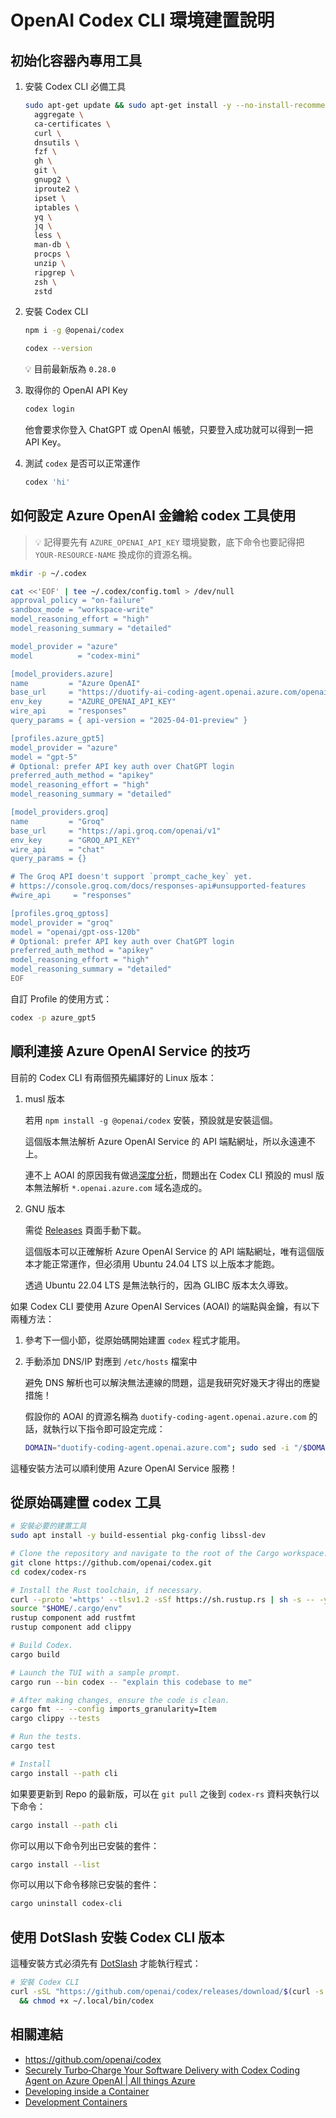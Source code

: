 # OpenAI Codex CLI 環境建置說明

## 初始化容器內專用工具

1. 安裝 Codex CLI 必備工具

   ```sh
   sudo apt-get update && sudo apt-get install -y --no-install-recommends \
     aggregate \
     ca-certificates \
     curl \
     dnsutils \
     fzf \
     gh \
     git \
     gnupg2 \
     iproute2 \
     ipset \
     iptables \
     yq \
     jq \
     less \
     man-db \
     procps \
     unzip \
     ripgrep \
     zsh \
     zstd
   ```

2. 安裝 Codex CLI

   ```sh
   npm i -g @openai/codex

   codex --version
   ```

   💡 目前最新版為 `0.28.0`

3. 取得你的 OpenAI API Key

   ```sh
   codex login
   ```

   他會要求你登入 ChatGPT 或 OpenAI 帳號，只要登入成功就可以得到一把 API Key。

4. 測試 `codex` 是否可以正常運作

   ```sh
   codex 'hi'
   ```

## 如何設定 Azure OpenAI 金鑰給 codex 工具使用

> 💡 記得要先有 `AZURE_OPENAI_API_KEY` 環境變數，底下命令也要記得把 `YOUR-RESOURCE-NAME` 換成你的資源名稱。

```sh
mkdir -p ~/.codex

cat <<'EOF' | tee ~/.codex/config.toml > /dev/null
approval_policy = "on-failure"
sandbox_mode = "workspace-write"
model_reasoning_effort = "high"
model_reasoning_summary = "detailed"

model_provider = "azure"
model          = "codex-mini"

[model_providers.azure]
name         = "Azure OpenAI"
base_url     = "https://duotify-ai-coding-agent.openai.azure.com/openai"
env_key      = "AZURE_OPENAI_API_KEY"
wire_api     = "responses"
query_params = { api-version = "2025-04-01-preview" }

[profiles.azure_gpt5]
model_provider = "azure"
model = "gpt-5"
# Optional: prefer API key auth over ChatGPT login
preferred_auth_method = "apikey"
model_reasoning_effort = "high"
model_reasoning_summary = "detailed"

[model_providers.groq]
name         = "Groq"
base_url     = "https://api.groq.com/openai/v1"
env_key      = "GROQ_API_KEY"
wire_api     = "chat"
query_params = {}

# The Groq API doesn't support `prompt_cache_key` yet.
# https://console.groq.com/docs/responses-api#unsupported-features
#wire_api     = "responses"

[profiles.groq_gptoss]
model_provider = "groq"
model = "openai/gpt-oss-120b"
# Optional: prefer API key auth over ChatGPT login
preferred_auth_method = "apikey"
model_reasoning_effort = "high"
model_reasoning_summary = "detailed"
EOF
```

自訂 Profile 的使用方式：

```sh
codex -p azure_gpt5
```

## 順利連接 Azure OpenAI Service 的技巧

目前的 Codex CLI 有兩個預先編譯好的 Linux 版本：

1. musl 版本

   若用 `npm install -g @openai/codex` 安裝，預設就是安裝這個。

   這個版本無法解析 Azure OpenAI Service 的 API 端點網址，所以永遠連不上。

   連不上 AOAI 的原因我有做過[深度分析](https://github.com/openai/codex/issues/1552)，問題出在 Codex CLI 預設的 musl 版本無法解析 `*.openai.azure.com` 域名造成的。

2. GNU 版本

   需從 [Releases](https://github.com/openai/codex/releases) 頁面手動下載。

   這個版本可以正確解析 Azure OpenAI Service 的 API 端點網址，唯有這個版本才能正常運作，但必須用 Ubuntu 24.04 LTS 以上版本才能跑。

   透過 Ubuntu 22.04 LTS 是無法執行的，因為 GLIBC 版本太久導致。

如果 Codex CLI 要使用 Azure OpenAI Services (AOAI) 的端點與金鑰，有以下兩種方法：

1. 參考下一個小節，從原始碼開始建置 `codex` 程式才能用。

2. 手動添加 DNS/IP 對應到 `/etc/hosts` 檔案中

    避免 DNS 解析也可以解決無法連線的問題，這是我研究好幾天才得出的應變措施！

    假設你的 AOAI 的資源名稱為 `duotify-coding-agent.openai.azure.com` 的話，就執行以下指令即可設定完成：

    ```sh
    DOMAIN="duotify-coding-agent.openai.azure.com"; sudo sed -i "/$DOMAIN/d" /etc/hosts && ip=$(dig +short $DOMAIN | grep -v '^$' | tail -n1) && [ -n "$ip" ] && echo "$ip $DOMAIN" | sudo tee -a /etc/hosts
    ```

這種安裝方法可以順利使用 Azure OpenAI Service 服務！

## 從原始碼建置 codex 工具

```sh
# 安裝必要的建置工具
sudo apt install -y build-essential pkg-config libssl-dev

# Clone the repository and navigate to the root of the Cargo workspace.
git clone https://github.com/openai/codex.git
cd codex/codex-rs

# Install the Rust toolchain, if necessary.
curl --proto '=https' --tlsv1.2 -sSf https://sh.rustup.rs | sh -s -- -y
source "$HOME/.cargo/env"
rustup component add rustfmt
rustup component add clippy

# Build Codex.
cargo build

# Launch the TUI with a sample prompt.
cargo run --bin codex -- "explain this codebase to me"

# After making changes, ensure the code is clean.
cargo fmt -- --config imports_granularity=Item
cargo clippy --tests

# Run the tests.
cargo test

# Install
cargo install --path cli
```

如果要更新到 Repo 的最新版，可以在 `git pull` 之後到 `codex-rs` 資料夾執行以下命令：

```sh
cargo install --path cli
```

你可以用以下命令列出已安裝的套件：

```sh
cargo install --list
```

你可以用以下命令移除已安裝的套件：

```sh
cargo uninstall codex-cli
```

## 使用 DotSlash 安裝 Codex CLI 版本

這種安裝方式必須先有 [DotSlash](https://dotslash-cli.com/) 才能執行程式：

```sh
# 安裝 Codex CLI
curl -sSL "https://github.com/openai/codex/releases/download/$(curl -s "https://api.github.com/repos/openai/codex/releases/latest" | jq -r .tag_name)/codex" -o ~/.local/bin/codex \
  && chmod +x ~/.local/bin/codex
```

## 相關連結

- <https://github.com/openai/codex>
- [Securely Turbo‑Charge Your Software Delivery with Codex Coding Agent on Azure OpenAI | All things Azure](https://devblogs.microsoft.com/all-things-azure/securely-turbo%E2%80%91charge-your-software-delivery-with-the-codex-coding-agent-on-azure-openai/)
- [Developing inside a Container](https://code.visualstudio.com/docs/devcontainers/containers)
- [Development Containers](https://containers.dev/)

